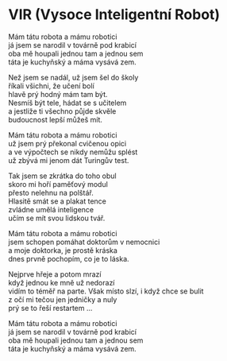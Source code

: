 # VIR (Vysoce Inteligentní Robot)

Mám tátu robota a mámu robotici  
já jsem se narodil v továrně pod krabicí  
oba mě houpali jednou tam a jednou sem  
táta je kuchyňský a máma vysává zem.

Než jsem se nadál, už jsem šel do školy  
říkali všichni, že učení bolí  
hlavě  prý hodný mám tam být.  
Nesmíš být tele, hádat se s učitelem   
a jestliže ti všechno půjde skvěle  
budoucnost lepší můžeš mít.

Mám tátu robota a mámu robotici  
už jsem prý překonal cvičenou opici  
a ve výpočtech se nikdy nemůžu splést  
už zbývá mi jenom dát Turingův test.

Tak jsem se zkrátka do toho obul  
skoro mi hoří paměťový modul  
přesto nelehnu na polštář.  
Hlasitě smát se a plakat tence  
zvládne umělá inteligence  
učím se mít svou lidskou tvář.  

Mám tátu robota a mámu robotici  
jsem schopen pomáhat doktorům v nemocnici  
a moje doktorka, je prostě kráska  
dnes prvně pochopím, co je to láska.

Nejprve hřeje a potom mrazí  
když jednou ke mně už nedorazí  
vidím to téměř na parte.
Však místo slzí, i když chce se bulit  
z očí mi tečou jen jedničky a nuly  
prý se to řeší restartem ...

Mám tátu robota a mámu robotici  
já jsem se narodil v továrně pod krabicí  
oba mě houpali jednou tam a jednou sem  
táta je kuchyňský a máma vysává zem.









